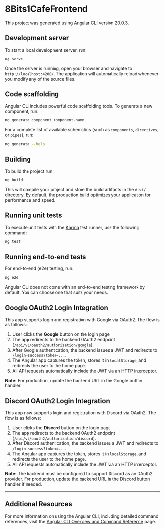 # 8Bits1CafeFrontend

This project was generated using [Angular CLI](https://github.com/angular/angular-cli) version 20.0.3.

## Development server

To start a local development server, run:

```bash
ng serve
```

Once the server is running, open your browser and navigate to `http://localhost:4200/`. The application will automatically reload whenever you modify any of the source files.

## Code scaffolding

Angular CLI includes powerful code scaffolding tools. To generate a new component, run:

```bash
ng generate component component-name
```

For a complete list of available schematics (such as `components`, `directives`, or `pipes`), run:

```bash
ng generate --help
```

## Building

To build the project run:

```bash
ng build
```

This will compile your project and store the build artifacts in the `dist/` directory. By default, the production build optimizes your application for performance and speed.

## Running unit tests

To execute unit tests with the [Karma](https://karma-runner.github.io) test runner, use the following command:

```bash
ng test
```

## Running end-to-end tests

For end-to-end (e2e) testing, run:

```bash
ng e2e
```

Angular CLI does not come with an end-to-end testing framework by default. You can choose one that suits your needs.

## Google OAuth2 Login Integration

This app supports login and registration with Google via OAuth2. The flow is as follows:

1. User clicks the **Google** button on the login page.
2. The app redirects to the backend OAuth2 endpoint (`/api/v1/oauth2/authorization/google`).
3. After Google authentication, the backend issues a JWT and redirects to `/login-success?token=...`.
4. The Angular app captures the token, stores it in `localStorage`, and redirects the user to the home page.
5. All API requests automatically include the JWT via an HTTP interceptor.

**Note:** For production, update the backend URL in the Google button handler.

## Discord OAuth2 Login Integration

This app now supports login and registration with Discord via OAuth2. The flow is as follows:

1. User clicks the **Discord** button on the login page.
2. The app redirects to the backend OAuth2 endpoint (`/api/v1/oauth2/authorization/discord`).
3. After Discord authentication, the backend issues a JWT and redirects to `/login-success?token=...`.
4. The Angular app captures the token, stores it in `localStorage`, and redirects the user to the home page.
5. All API requests automatically include the JWT via an HTTP interceptor.

**Note:** The backend must be configured to support Discord as an OAuth2 provider. For production, update the backend URL in the Discord button handler if needed.

---

## Additional Resources

For more information on using the Angular CLI, including detailed command references, visit the [Angular CLI Overview and Command Reference](https://angular.dev/tools/cli) page.
